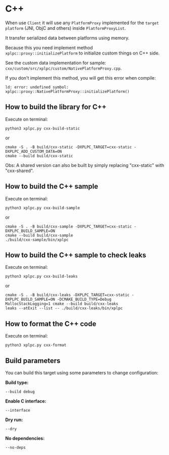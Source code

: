 # C++

When use `Client` it will use any `PlatformProxy` implemented for the `target platform` (JNI, ObjC and others) inside `PlatformProxyList`.

It transfer serialized data between platforms using memory.

Because this you need implement method `xplpc::proxy::initializePlatform` to initialize custom things on C++ side.

See the custom data implementation for sample: `cxx/custom/src/xplpc/custom/NativePlatformProxy.cpp`.

If you don't implement this method, you will get this error when compile:

    ld: error: undefined symbol: xplpc::proxy::NativePlatformProxy::initializePlatform()

## How to build the library for C++

Execute on terminal:

    python3 xplpc.py cxx-build-static

or

    cmake -S . -B build/cxx-static -DXPLPC_TARGET=cxx-static -DXPLPC_ADD_CUSTOM_DATA=ON
    cmake --build build/cxx-static

Obs: A shared version can also be built by simply replacing "cxx-static" with "cxx-shared".

## How to build the C++ sample

Execute on terminal:

    python3 xplpc.py cxx-build-sample

or

    cmake -S . -B build/cxx-sample -DXPLPC_TARGET=cxx-static -DXPLPC_BUILD_SAMPLE=ON
    cmake --build build/cxx-sample
    ./build/cxx-sample/bin/xplpc

## How to build the C++ sample to check leaks

Execute on terminal:

    python3 xplpc.py cxx-build-leaks

or

    cmake -S . -B build/cxx-leaks -DXPLPC_TARGET=cxx-static -DXPLPC_BUILD_SAMPLE=ON -DCMAKE_BUILD_TYPE=Debug
    MallocStackLogging=1 cmake --build build/cxx-leaks
    leaks --atExit --list -- ./build/cxx-leaks/bin/xplpc

## How to format the C++ code

Execute on terminal:

    python3 xplpc.py cxx-format

## Build parameters

You can build this target using some parameters to change configuration:

**Build type:**

    --build debug

**Enable C interface:**

    --interface

**Dry run:**

    --dry

**No dependencies:**

    --no-deps
